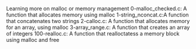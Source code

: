 Learning more on malloc or memory management
0-malloc_checked.c: A function that allocates memory using malloc
1-string_nconcat.c:A function that concatenates two strings
2-calloc.c: A function that allocates memory for an array, using malloc
3-array_range.c: A function that creates an array of integers
100-realloc.c: A function that realloctatess a memory block using malloc and free
